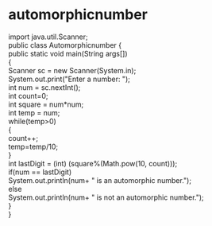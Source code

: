# automorphicnumber
import java.util.Scanner;  
public class Automorphicnumber 
{  
public static void main(String args[])  
{  
Scanner sc = new Scanner(System.in);  
System.out.print("Enter a number: ");  
int num = sc.nextInt();  
int count=0;  
int square = num*num;  
int temp = num;    
while(temp>0)  
{  
count++;  
temp=temp/10;  
}   
int lastDigit = (int) (square%(Math.pow(10, count)));   
if(num == lastDigit)  
System.out.println(num+ " is an automorphic number.");  
else  
System.out.println(num+ " is not an automorphic number.");  
}  
}
